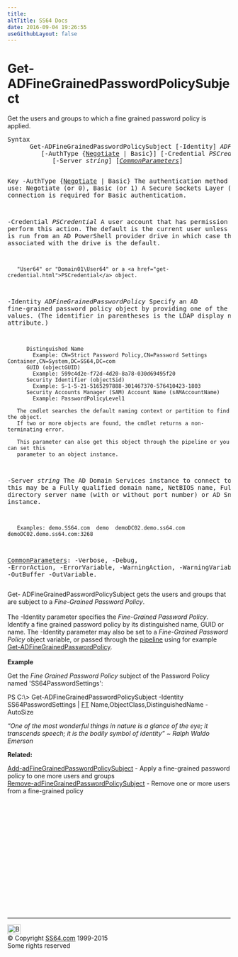 ```yaml
---
title:
altTitle: SS64 Docs
date: 2016-09-04 19:26:55
useGithubLayout: false
---
```

<!-- #BeginLibraryItem "/Library/head_ps.lbi" --><!-- #EndLibraryItem --><h1>Get-ADFineGrainedPasswordPolicy<b>Subject</b></h1> 
<p>Get the users and groups to which a fine grained password policy is applied.</p>
<pre>Syntax
      Get-ADFineGrainedPasswordPolicySubject [-Identity] <i>ADFineGrainedPasswordPolicy</i>
         [-AuthType {<u>Negotiate</u> | Basic}] [-Credential <i>PSCredential</i>]
            [-Server <i>string</i>] [<a href="common.html"><i>CommonParameters</i></a>]

Key
   -AuthType {<u>Negotiate</u> | Basic}
       The authentication method to use: Negotiate (or 0), Basic (or 1)
       A Secure Sockets Layer (SSL) connection is required for Basic authentication.

   -Credential <i>PSCredential</i>
       A user account that has permission to perform this action.
       The default is the current user unless the cmdlet is run from an AD PowerShell provider drive
       in which case the account associated with the drive is the default.

       "User64" or "Domain01\User64" or a <a href="get-credential.html">PSCredential</a> object.

   -Identity <i>ADFineGrainedPasswordPolicy</i>
       Specify an AD fine-grained password policy object by providing one of the following values.
       (The identifier in parentheses is the LDAP display name for the attribute.)

          Distinguished Name 
            Example: CN=Strict Password Policy,CN=Password Settings Container,CN=System,DC=SS64,DC=com 
          GUID (objectGUID) 
            Example: 599c4d2e-f72d-4d20-8a78-030d69495f20
          Security Identifier (objectSid) 
            Example: S-1-5-21-5165297888-301467370-576410423-1803
          Security Accounts Manager (SAM) Account Name (sAMAccountName)
            Example: PasswordPolicyLevel1

       The cmdlet searches the default naming context or partition to find the object.
       If two or more objects are found, the cmdlet returns a non-terminating error.

       This parameter can also get this object through the pipeline or you can set this
       parameter to an object instance.

   -Server <i>string</i>
       The AD Domain Services instance to connect to, this may be a Fully qualified domain name,
       NetBIOS name, Fully qualified directory server name (with or without port number) or AD Snapshot instance.

       Examples: demo.SS64.com  demo  demoDC02.demo.ss64.com  demoDC02.demo.ss64.com:3268

   <a href="common.html">CommonParameters</a>:
       -Verbose, -Debug, -ErrorAction, -ErrorVariable, -WarningAction, -WarningVariable,
       -OutBuffer -OutVariable.</pre>
<p>Get- ADFineGrainedPasswordPolicySubject  gets the users and groups that are subject to a <i>Fine-Grained Password Policy</i>.<br>
<br>The <span class="code">-Identity</span> parameter specifies the <i>Fine-Grained Password Policy</i>. Identify a fine grained password policy
by its distinguished name, GUID or name. The -Identity parameter may also be set to a <i>Fine-Grained Password Policy</i> object variable, or passed through the <a href="syntax-pipeline.html">pipeline</a> using for example <a href="get-adfinegrainedpasswordpolicy.html">Get-ADFineGrainedPasswordPolicy</a>.<br>
<br><b>Example</b></p>
<p>Get the <i>Fine Grained Password Policy</i> subject of the Password Policy named 'SS64PasswordSettings':</p>
<p><span class="code">PS C:\&gt; Get-ADFineGrainedPasswordPolicySubject -Identity SS64PasswordSettings | <a href="format-table.html">FT</a> Name,ObjectClass,DistinguishedName -AutoSize</span></p>
<p class="quote"><i>“One of the most wonderful things in nature is a glance of the eye; it transcends speech; it is the bodily symbol of identity” ~ Ralph Waldo Emerson</i></p>
<p><b>Related:</b></p>
<p><a href="add-adfinegrainedpasswordpolicysubject.html">Add-adFineGrainedPasswordPolicySubject</a> - Apply a fine-grained password policy to one more users and groups<a href="get-adfinegrainedpasswordpolicysubject.html"><br>
</a><a href="remove-adfinegrainedpasswordpolicysubject.html">Remove-adFineGrainedPasswordPolicySubject</a> - Remove one or more users from a fine-grained policy</p><!-- #BeginLibraryItem "/Library/foot_ps.lbi" --><p>
<!-- PowerShell300 -->
<ins class="adsbygoogle" style="display:inline-block;width:300px;height:250px" data-ad-client="ca-pub-6140977852749469" data-ad-slot="6253539900"></ins>
<script>
(adsbygoogle = window.adsbygoogle || []).push({});
</script></p>
<hr>
<div id="bl" class="footer"><a href="get-adfinegrainedpasswordpolicysubject.html#"><img src="../images/top.png" width="30" height="22" alt="Back to the Top"></a></div>
<div id="br" class="footer, tagline">© Copyright <a href="../index.html">SS64.com</a> 1999-2015<br>
Some rights reserved</div><!-- #EndLibraryItem -->

